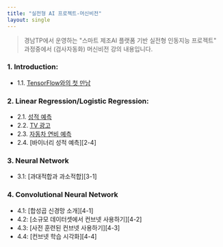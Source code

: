 ```yaml
---
title: "실전형 AI 프로젝트-머신비전"
layout: single
---
```


> 경남TP에서 운영하는 "스마트 제조AI 플랫폼 기반 실전형 인동지능 프로젝트" 과정중에서 (검사자동화) 머신비전 강의 내용입니다.

### 1. Introduction:
* 1.1. [TensorFlow와의 첫 만남][1-1]

### 2. Linear Regression/Logistic Regression:
* 2.1. [성적 예측][2-1]
* 2.2. [TV 광고][2-2]
* 2.3. [자동차 연비 예측][2-3]
* 2.4. [바이너리 성적 예측][2-4]

### 3. Neural Network
* 3.1: [과대적합과 과소적합][3-1]

### 4. Convolutional Neural Network
* 4.1: [합성곱 신경망 소개][4-1]
* 4.2: [소규모 데이터셋에서 컨브넷 사용하기][4-2]
* 4.3: [사전 훈련된 컨브넷 사용하기][4-3]
* 4.4: [컨브넷 학습 시각화][4-4]

[1-1]: https://colab.research.google.com/drive/1Flt5SoEBvJz4Yd_W-SB2aa-0OenKA3i1
[2-1]: https://colab.research.google.com/drive/1EDOyahnl-dsiPhVPflc_Iy8Tln6IJD88
[2-2]: https://colab.research.google.com/drive/1ZLeRqG0JsnaEp9bFtJvnBqUMC4Xw7sdT
[2-3]: https://colab.research.google.com/drive/1rl7_0bIalGARY2AuMbU1X-63gy5Eodr9?usp=sharing
